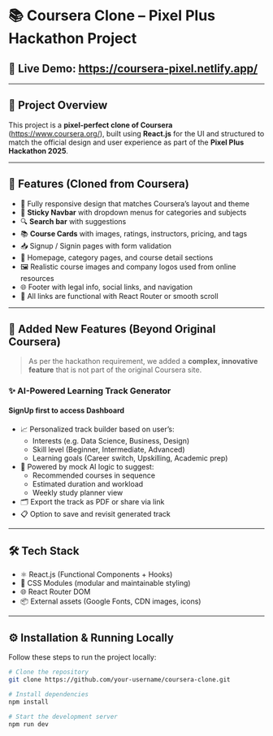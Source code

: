 # 📚 Coursera Clone – Pixel Plus Hackathon Project

## 🔗 **Live Demo**: https://coursera-pixel.netlify.app/

---

## 📝 Project Overview

This project is a **pixel-perfect clone of Coursera** (https://www.coursera.org/), built using **React.js** for the UI and structured to match the official design and user experience as part of the **Pixel Plus Hackathon 2025**.

---

## 🚀 Features (Cloned from Coursera)

- 🎨 Fully responsive design that matches Coursera’s layout and theme
- 🧭 **Sticky Navbar** with dropdown menus for categories and subjects
- 🔍 **Search bar** with suggestions
- 📚 **Course Cards** with images, ratings, instructors, pricing, and tags
- 📥 Signup / Signin pages with form validation
- 📑 Homepage, category pages, and course detail sections
- 🖼️ Realistic course images and company logos used from online resources
- 🌐 Footer with legal info, social links, and navigation
- 🔗 All links are functional with React Router or smooth scroll

---

## 🧠 Added New Features (Beyond Original Coursera)

> As per the hackathon requirement, we added a **complex, innovative feature** that is not part of the original Coursera site.

### ✨ AI-Powered Learning Track Generator

#### SignUp first to access Dashboard 

- 📈 Personalized track builder based on user’s:
  - Interests (e.g. Data Science, Business, Design)
  - Skill level (Beginner, Intermediate, Advanced)
  - Learning goals (Career switch, Upskilling, Academic prep)
- 🤖 Powered by mock AI logic to suggest:
  - Recommended courses in sequence
  - Estimated duration and workload
  - Weekly study planner view
- 🗂️ Export the track as PDF or share via link
- 📋 Option to save and revisit generated track

---

## 🛠️ Tech Stack

- ⚛️ React.js (Functional Components + Hooks)
- 💅 CSS Modules (modular and maintainable styling)
- 🌐 React Router DOM
- 📦 External assets (Google Fonts, CDN images, icons)

---

## ⚙️ Installation & Running Locally

Follow these steps to run the project locally:

```bash
# Clone the repository
git clone https://github.com/your-username/coursera-clone.git

# Install dependencies
npm install

# Start the development server
npm run dev

